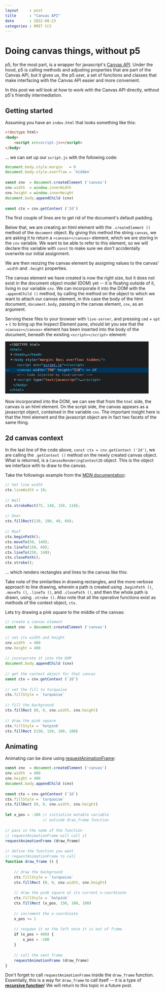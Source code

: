 ```yaml
---
layout     : post
title      : "Canvas API"
date       : 2022-08-23
categories : RMIT CCS
---
```


#   Doing canvas things, without p5

p5, for the most part, is a wrapper for javascript's [Canvas API](https://developer.mozilla.org/en-US/docs/Web/API/Canvas_API).  Under the hood, p5 is calling methods and adjusting properties that are part of the Canvas API, but it gives us, the p5 user, a set of functions and classes that make interfacing with the Canvas API easier and more convenient.

In this post we will look at how to work with the Canvas API directly, without p5's friendly intermediation.

##  Getting started

Assuming you have an `index.html` that looks something like this:

```html
<!doctype html>
<body>
    <script src=script.js></script>		
</body>
```

... we can set up our `script.js` with the following code:

```javascript
document.body.style.margin   = 0
document.body.style.overflow = `hidden`

const cnv  = document.createElement ('canvas')
cnv.width  = window.innerWidth
cnv.height = window.innerHeight
document.body.appendChild (cnv)

const ctx = cnv.getContext ('2d')
```

The first couple of lines are to get rid of the document's default padding.

Below that, we are creating an html element with the `.createElement ()` method of the `document` object.  By giving this method the string `canvas`, we are asking it to return a `<canvas></canvas>` element, which we are storing in the `cnv` variable.  We want to be able to refer to this element, so we will declare this variable with `const` to make sure we don't accidentally overwrite our initial assignment.

We are then resizing the canvas element by assigning values to the canvas' `.width` and `.height` properties.

The canvas element we have created is now the right size, but it does not exist in the document object model (DOM) yet -- it is floating outside of it, living in our variable `cnv`.  We can incorporate it into the DOM with the `.appendChild ()` method, by calling the method on the object to which we want to attach our canvas element, in this case the body of the html document, `document.body`, passing in the canvas element, `cnv`, as an argument.

Serving these files to your browser with `live-server`, and pressing `cmd` + `opt` + `C` to bring up the Inspect Element pane, should let you see that the `<canvas></canvas>` element has been inserted into the body of the document, beneath the existing `<script></script>` element:

![inspect new canvas element](/etc/images/new_canvas_element.png)

Now incorporated into the DOM, we can see that from the `html` side, the canvas is an html element.  On the script side, the canvas appears as a javascript object, contained in the variable `cnv`.  The important insight here is that the html element and the javascript object are in fact two facets of the same thing.

##  2d canvas context

In the last line of the code above, `const ctx = cnv.getContext ('2d')`, we are calling the `.getContext ()` method on the newly created canvas object.  What is returned, is a `CanvasRenderingContext2D` object.  This is the object we interface with to draw to the canvas.

Take the followings example from the [MDN documentation](https://developer.mozilla.org/en-US/docs/Web/API/CanvasRenderingContext2D):

```javascript
// Set line width
ctx.lineWidth = 10;

// Wall
ctx.strokeRect(75, 140, 150, 110);

// Door
ctx.fillRect(130, 190, 40, 60);

// Roof
ctx.beginPath();
ctx.moveTo(50, 140);
ctx.lineTo(150, 60);
ctx.lineTo(250, 140);
ctx.closePath();
ctx.stroke();
```

... which renders rectangles and lines to the canvas like this:

<p align=CENTER> <canvas id='example_0'></canvas> </p>
<script>
    const cnv_0  = document.getElementById ('example_0')
    cnv_0.width  = 300
    cnv_0.height = 300
    const ctx_0 = cnv_0.getContext ('2d')
    ctx_0.lineWidth = 10
    ctx_0.strokeRect (75, 140, 150, 110)
    ctx_0.fillRect (130, 190, 40, 60)
    ctx_0.beginPath ()
    ctx_0.moveTo (50, 140)
    ctx_0.lineTo (150, 60)
    ctx_0.lineTo (250, 140)
    ctx_0.closePath ()
    ctx_0.stroke ()
</script>

Take note of the similarities in drawing rectangles, and the more verbose approach to line drawing, wherein a path is created using `.beginPath ()`, `.moveTo ()`, `.lineTo ()`, and `.closePath ()`, and then the whole path is drawn, using `.stroke ()`.  Also note that all the operative functions exist as methods of the context object, `ctx`.

Lets try drawing a pink square to the middle of the canvas:

```javascript
// create a canvas element
const cnv  = document.createElement ('canvas')

// set its width and height
cnv.width  = 400
cnv.height = 400

// incorporate it into the DOM
document.body.appendChild (cnv)

// get the context object for that canvas
const ctx = cnv.getContext (`2d`)

// set the fill to turquoise
ctx.fillStyle = `turquoise`

// fill the background
ctx.fillRect (0, 0, cnv.width, cnv.height)

// draw the pink square
ctx.fillStyle = `hotpink`
ctx.fillRect (150, 150, 100, 100)
```

<p align=CENTER> <canvas id='example_1'></canvas> </p>
<script>
    const cnv_1  = document.getElementById (`example_1`)
    cnv_1.width  = 400
    cnv_1.height = 400
    const ctx_1 = cnv_1.getContext (`2d`)
    ctx_1.fillStyle = `turquoise`
    ctx_1.fillRect (0, 0, cnv_1.width, cnv_1.height)
    ctx_1.fillStyle = `hotpink`
    ctx_1.fillRect (150, 150, 100, 100)
</script>

##  Animating

Animating can be done using [requestAnimationFrame](https://developer.mozilla.org/en-US/docs/Web/API/window/requestAnimationFrame):

```javascript
const cnv  = document.createElement ('canvas')
cnv.width  = 400
cnv.height = 400
document.body.appendChild (cnv)

const ctx = cnv.getContext (`2d`)
ctx.fillStyle = `turquoise`
ctx.fillRect (0, 0, cnv.width, cnv.height)

let x_pos = -100 // initialise mutable variable
                 // outside draw_frame function

// pass in the name of the function
// requestAnimationFrame will call it
requestAnimationFrame (draw_frame)

// define the function you want
// requestAnimationFrame to call
function draw_frame () {

    // draw the background
    ctx.fillStyle = `turquoise`
    ctx.fillRect (0, 0, cnv.width, cnv.height)

    // draw the pink square at its current x-coordinate
    ctx.fillStyle = `hotpink`
    ctx.fillRect (x_pos, 150, 100, 100)

    // increment the x-coordinate
    x_pos += 1

    // respawn it on the left once it is out of frame
    if (x_pos > 400) {
        x_pos = -100
    }

    // call the next frame
    requestAnimationFrame (draw_frame)
}
```

<p align=CENTER> <canvas id='example_3'></canvas> </p>
<script>
    const cnv_3  = document.getElementById (`example_3`)
    cnv_3.width  = 400
    cnv_3.height = 400
    const ctx_3 = cnv_3.getContext (`2d`)
    ctx_3.fillStyle = `turquoise`
    ctx_3.fillRect (0, 0, cnv_3.width, cnv_3.height)
    let x_pos_3 = -100
    requestAnimationFrame (draw_frame_3)
    function draw_frame_3 () {
        ctx_3.fillStyle = `turquoise`
        ctx_3.fillRect (0, 0, cnv_3.width, cnv_3.height)
        ctx_3.fillStyle = `hotpink`
        ctx_3.fillRect (x_pos_3, 150, 100, 100)
        x_pos_3 += 1
        if (x_pos_3 > 400) {
            x_pos_3 = -100
        }
        requestAnimationFrame (draw_frame_3)
    }
</script>

Don't forget to call `requestAnimationFrame` inside the `draw_frame` function.  Essentially, this is a way for `draw_frame` to call itself -- it is a type of **[recursive function](https://developer.mozilla.org/en-US/docs/Glossary/Recursion)**!  We will return to this topic in a future post.